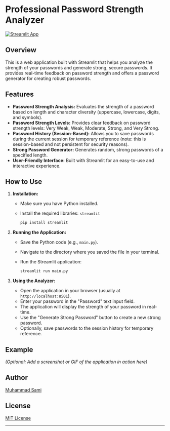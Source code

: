 # Professional Password Strength Analyzer

[![Streamlit App](https://static.streamlit.io/badges/streamlit_badge_black_white.svg)](https://share.streamlit.io/your-streamlit-username/your-repo-name)

## Overview

This is a web application built with Streamlit that helps you analyze the strength of your passwords and generate strong, secure passwords. It provides real-time feedback on password strength and offers a password generator for creating robust passwords.

## Features

- **Password Strength Analysis:** Evaluates the strength of a password based on length and character diversity (uppercase, lowercase, digits, and symbols).
- **Password Strength Levels:** Provides clear feedback on password strength levels: Very Weak, Weak, Moderate, Strong, and Very Strong.
- **Password History (Session-Based):** Allows you to save passwords during the current session for temporary reference (note: this is session-based and not persistent for security reasons).
- **Strong Password Generator:** Generates random, strong passwords of a specified length.
- **User-Friendly Interface:** Built with Streamlit for an easy-to-use and interactive experience.

## How to Use

1. **Installation:**
   - Make sure you have Python installed.
   - Install the required libraries: `streamlit`

     ```bash
     pip install streamlit
     ```

2. **Running the Application:**
   - Save the Python code (e.g., `main.py`).
   - Navigate to the directory where you saved the file in your terminal.
   - Run the Streamlit application:

     ```bash
     streamlit run main.py
     ```

3. **Using the Analyzer:**
   - Open the application in your browser (usually at `http://localhost:8501`).
   - Enter your password in the "Password" text input field.
   - The application will display the strength of your password in real-time.
   - Use the "Generate Strong Password" button to create a new strong password.
   - Optionally, save passwords to the session history for temporary reference.

## Example

*(Optional: Add a screenshot or GIF of the application in action here)*

## Author

[Muhammad Sami](https://www.linkedin.com/in/muhammad-sami-3aa6102b8/)

## License

[MIT License](LICENSE)

---



